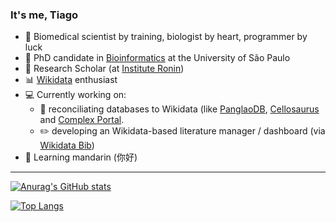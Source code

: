 ### It's me, Tiago

- :mushroom: Biomedical scientist by training, biologist by heart, programmer by luck
- :book: PhD candidate in [Bioinformatics](https://www.ime.usp.br/en/graduate/bioinformatics/) at the University of São Paulo
- :japanese_castle: Research Scholar (at [Institute Ronin](http://ronininstitute.org/))
- :bar_chart: [Wikidata](https://www.wikidata.org/wiki/Wikidata:Main_Page) enthusiast
- :computer: Currently working on:
  - :gem: reconciliating databases to Wikidata (like [PanglaoDB](https://github.com/jvfe/wikidata_panglaodb), [Cellosaurus](https://github.com/lubianat/cellosaurus-wikidata-bot) and [Complex Portal](https://academic.oup.com/nar/article/50/D1/D578/).
  - :pencil2: developing an Wikidata-based literature manager / dashboard (via [Wikidata Bib](https://github.com/lubianat/wikidata_bib)) 
- 🌱 Learning mandarin (你好)

-----------------------------------------


[![Anurag's GitHub stats](https://github-readme-stats.vercel.app/api?username=lubianat)](https://github.com/anuraghazra/github-readme-stats)

[![Top Langs](https://github-readme-stats.vercel.app/api/top-langs/?username=lubianat&layout=compact)](https://github.com/anuraghazra/github-readme-stats)

